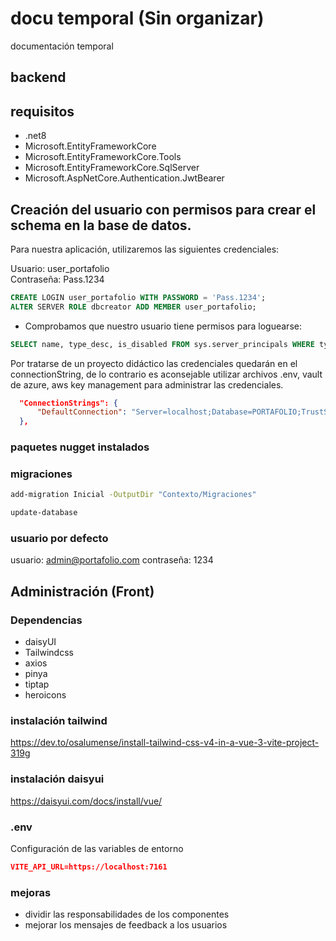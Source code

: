 # docu temporal (Sin organizar)
documentación temporal 

## backend

## requisitos
- .net8
- Microsoft.EntityFrameworkCore
- Microsoft.EntityFrameworkCore.Tools
- Microsoft.EntityFrameworkCore.SqlServer
- Microsoft.AspNetCore.Authentication.JwtBearer

## Creación del usuario con permisos para crear el schema en la base de datos.

Para nuestra aplicación, utilizaremos las siguientes credenciales:

Usuario: user_portafolio  
Contraseña: Pass.1234  


```sql
CREATE LOGIN user_portafolio WITH PASSWORD = 'Pass.1234';
ALTER SERVER ROLE dbcreator ADD MEMBER user_portafolio;
```
- Comprobamos que nuestro usuario tiene permisos para loguearse:

```sql
SELECT name, type_desc, is_disabled FROM sys.server_principals WHERE type_desc = 'SQL_LOGIN';
```

Por tratarse de un proyecto didáctico las credenciales quedarán en el connectionString, de lo contrario es aconsejable utilizar archivos .env, vault de azure, aws key management para administrar las credenciales.

```json
  "ConnectionStrings": {
      "DefaultConnection": "Server=localhost;Database=PORTAFOLIO;TrustServerCertificate=True; User Id=user_portafolio;Password=Pass.1234;"
  },
```

### paquetes nugget instalados

### migraciones

```bash
add-migration Inicial -OutputDir "Contexto/Migraciones"
```
```bash
update-database
```

### usuario por defecto
usuario: admin@portafolio.com
contraseña: 1234

## Administración (Front)

### Dependencias
- daisyUI
- Tailwindcss
- axios
- pinya
- tiptap
- heroicons

### instalación tailwind
https://dev.to/osalumense/install-tailwind-css-v4-in-a-vue-3-vite-project-319g
### instalación daisyui
https://daisyui.com/docs/install/vue/

### .env
Configuración de las variables de entorno
```json
VITE_API_URL=https://localhost:7161
```

### mejoras
- dividir las responsabilidades de los componentes
- mejorar los mensajes de feedback a los usuarios